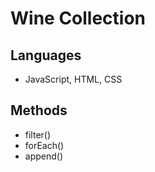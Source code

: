 # Wine Collection

## Languages
- JavaScript, HTML, CSS

## Methods
- filter()
- forEach()
- append()
